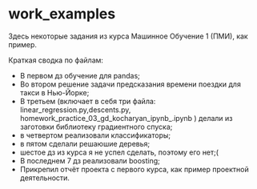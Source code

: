 # work_examples
Здесь некоторые задания из курса Машинное Обучение 1 (ПМИ), как пример. 

Краткая сводка по файлам:
- В первом дз обучение для pandas;
- Во втором решение задачи предсказания времени поездки для такси в Нью-Йорке; 
- В третьем (включает в себя три файла: linear_regression.py,descents.py, homework_practice_03_gd_kocharyan_ipynb_.ipynb ) делали из заготовки библиотеку градиентного спуска;
- в четвертом реализовали классификаторы;
- в пятом сделали решаюшие деревья;
- шестое дз из курса я не успел сделать, поэтому его нет;(
- В последнем 7 дз реализовали boosting;
- Прикрепил отчёт проекта с первого курса, как пример проектной деятельности.
 
